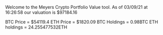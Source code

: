 Welcome to the Meyers Crypto Portfolio Value tool. 
As of 03/09/21 at 16:26:58 our valuation is $97184.16 

BTC Price = $54119.4
 ETH Price = $1820.09
BTC Holdings = 0.98BTC
 ETH holdings = 24.255477532ETH 
